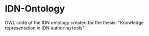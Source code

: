 # IDN-Ontology
OWL code of the IDN ontology created for the thesis: "Knowledge representation in IDN authoring tools"
